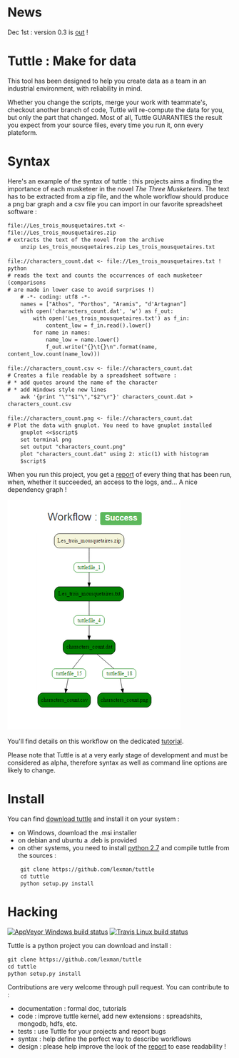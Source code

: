 # News
Dec 1st : version 0.3 is [out](https://github.com/lexman/tuttle/releases/tag/v0.3-rc1) !

# Tuttle : Make for data


This tool has been designed to help you create data as a team in an industrial environment, with reliability in mind.

Whether you change the scripts, merge your work with teammate's, checkout another branch of code, Tuttle will re-compute the data for you, but only the part that changed.
Most of all, Tuttle GUARANTIES the result you expect from your source files, every time you run it, onn every plateform.


# Syntax

Here's an example of the syntax of tuttle : this projects aims a finding the importance of
each musketeer in the novel *The Three Musketeers*. The text has to be extracted from a zip file,
and the whole workflow should produce a png bar graph and a csv file you can import in our favorite
spreadsheet software :

    file://Les_trois_mousquetaires.txt <- file://Les_trois_mousquetaires.zip
    # extracts the text of the novel from the archive
        unzip Les_trois_mousquetaires.zip Les_trois_mousquetaires.txt

    file://characters_count.dat <- file://Les_trois_mousquetaires.txt ! python
    # reads the text and counts the occurrences of each musketeer (comparisons
    # are made in lower case to avoid surprises !)
        # -*- coding: utf8 -*-
        names = ["Athos", "Porthos", "Aramis", "d'Artagnan"]
        with open('characters_count.dat', 'w') as f_out:
            with open('Les_trois_mousquetaires.txt') as f_in:
                content_low = f_in.read().lower()
            for name in names:
                name_low = name.lower()
                f_out.write("{}\t{}\n".format(name, content_low.count(name_low)))

    file://characters_count.csv <- file://characters_count.dat
    # Creates a file readable by a spreadsheet software :
    # * add quotes around the name of the character
    # * add Windows style new lines
        awk '{print "\""$1"\","$2"\r"}' characters_count.dat > characters_count.csv

    file://characters_count.png <- file://characters_count.dat
    # Plot the data with gnuplot. You need to have gnuplot installed
        gnuplot <<$script$
        set terminal png
        set output "characters_count.png"
        plot "characters_count.dat" using 2: xtic(1) with histogram
        $script$


When you run this project, you get a [report](http://lexman.github.io/tuttle/docs/examples/musketeers_tuttle_dir/report.html) of every
thing that has been run, when, whether it succeeded, an access to the logs, and... A nice dependency graph !

![Dependency graph](doc/screenshot_report.png)

You'll find details on this workflow on the dedicated [tutorial](doc/tutorial_musketeers/tutorial.md).

Please note that Tuttle is at a very early stage of development and must be considered as alpha, therefore syntax as
well as command line options are likely to change.


# Install
You can find [download tuttle](https://github.com/lexman/tuttle/releases) and install it on your system :

* on Windows, download the .msi installer
* on debian and ubuntu a .deb is provided
* on other systems, you need to install [python 2.7](https://www.python.org/downloads/release) and compile tuttle from the sources :
```
    git clone https://github.com/lexman/tuttle
    cd tuttle
    python setup.py install
```

# Hacking


[![AppVeyor Windows build status](https://ci.appveyor.com/api/projects/status/github/lexman/tuttle)](https://ci.appveyor.com/project/lexman/tuttle)
[![Travis Linux build status](https://travis-ci.org/lexman/tuttle.png)](https://travis-ci.org/lexman/tuttle)

Tuttle is a python project you can download and install :

    git clone https://github.com/lexman/tuttle
    cd tuttle
    python setup.py install



Contributions are very welcome through pull request. You can contribute to :
* documentation : formal doc, tutorials
* code : improve tuttle kernel, add new extensions : spreadshits, mongodb, hdfs, etc.
* tests : use Tuttle for your projects and report bugs
* syntax : help define the perfect way to describe workflows
* design : please help improve the look of the [report](http://lexman.github.io/tuttle/docs/sales_assets/tuttle_report.html) to ease readability !

